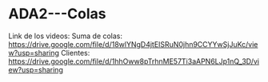 # ADA2---Colas

Link de los videos:
Suma de colas: https://drive.google.com/file/d/18wlYNgD4jtEISRuN0jhn9CCYYwSjJuKc/view?usp=sharing
Clientes: https://drive.google.com/file/d/1hhOww8pTrhnME57Ti3aAPN6LJp1nQ_3D/view?usp=sharing

